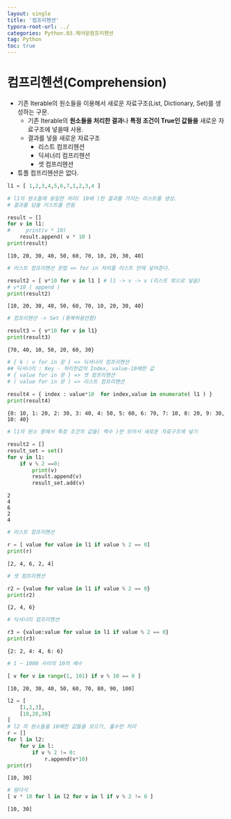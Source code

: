 ```yaml
---
layout: single
title: '컴프리헨션'
typora-root-url: ../
categories: Python.03.제어문컴프리헨션
tag: Python
toc: true
---
```


# 컴프리헨션(Comprehension)

- 기존 Iterable의 원소들을 이용해서 새로운 자료구조(List, Dictionary, Set)를 생성하는 구문.
    - 기존 Iterable의 **원소들을 처리한 결과**나  **특정 조건이 True인 값들을** 새로운 자료구조에 넣을때 사용.
    - 결과를 넣을 새로운 자료구조
        - 리스트 컴프리헨션
        - 딕셔너리  컴프리헨션
        - 셋  컴프리헨션
- 튜플 컴프리헨션은 없다.



```python
l1 = [ 1,2,3,4,5,6,7,1,2,3,4 ]
```


```python
# l1의 원소들에 동일한 처리( 10배 )한 결과를 가지는 리스트를 생성.
# 결과를 담을 리스트를 만듬

result = []
for v in l1:
#     print(v * 10)
    result.append( v * 10 )
print(result)
```

    [10, 20, 30, 40, 50, 60, 70, 10, 20, 30, 40]



```python
# 리스트 컴프리헨션 문법 => for in 처리를 리스트 안에 넣어준다.

result2 = [ v*10 for v in l1 ] # l1 -> v -> v (리스트 밖으로 넣음)
# v*10 ( append ) 
print(result2)
```

    [10, 20, 30, 40, 50, 60, 70, 10, 20, 30, 40]



```python
# 컴프리헨션 -> Set (중복허용안함)

result3 = { v*10 for v in l1} 
print(result3)
```

    {70, 40, 10, 50, 20, 60, 30}



```python
# { k : v for in 문 } => 딕셔너리 컴프리헨션
## 딕셔너리 : Key - 처리한값의 Index, value-10배한 값
# { value for in 문 } => 셋 컴프리헨션
# ( value for in 문 ) => 리스트 컴프리헨션
 
result4 = { index : value*10  for index,value in enumerate( l1 ) }
print(result4)
```

    {0: 10, 1: 20, 2: 30, 3: 40, 4: 50, 5: 60, 6: 70, 7: 10, 8: 20, 9: 30, 10: 40}



```python
# l1의 원소 중에서 특정 조건의 값들( 짝수 )만 모아서 새로운 자료구조에 넣기

result2 = []
result_set = set()
for v in l1:
    if v % 2 ==0:
        print(v)
        result.append(v)
        result_set.add(v)
```

    2
    4
    6
    2
    4



```python
# 리스트 컴프리헨션

r = [ value for value in l1 if value % 2 == 0]
print(r)
```

    [2, 4, 6, 2, 4]



```python
# 셋 컴프리헨션

r2 = {value for value in l1 if value % 2 == 0}
print(r2)
```

    {2, 4, 6}



```python
# 딕셔너리 컴프리헨션

r3 = {value:value for value in l1 if value % 2 == 0}
print(r3)
```

    {2: 2, 4: 4, 6: 6}



```python
# 1 ~ 1000 사이의 10의 배수

[ v for v in range(1, 101) if v % 10 == 0 ]
```




    [10, 20, 30, 40, 50, 60, 70, 80, 90, 100]




```python
l2 = [
    [1,2,3],
    [10,20,30]
]
# l2 의 원소들을 10배한 값들을 모으기, 홀수만 처리
r = []
for l in l2:
    for v in l:
        if v % 2 != 0:
            r.append(v*10)
print(r)
```

    [10, 30]



```python
# 람다식
[ v * 10 for l in l2 for v in l if v % 2 != 0 ] 
```




    [10, 30]
